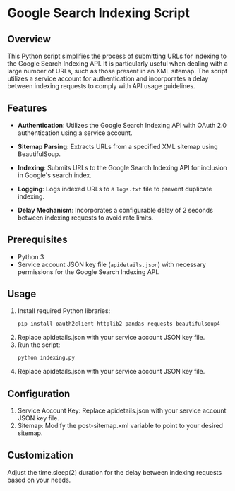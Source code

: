 # Google Search Indexing Script

## Overview

This Python script simplifies the process of submitting URLs for indexing to the Google Search Indexing API. It is particularly useful when dealing with a large number of URLs, such as those present in an XML sitemap. The script utilizes a service account for authentication and incorporates a delay between indexing requests to comply with API usage guidelines.

## Features

- **Authentication**: Utilizes the Google Search Indexing API with OAuth 2.0 authentication using a service account.
  
- **Sitemap Parsing**: Extracts URLs from a specified XML sitemap using BeautifulSoup.

- **Indexing**: Submits URLs to the Google Search Indexing API for inclusion in Google's search index.

- **Logging**: Logs indexed URLs to a `logs.txt` file to prevent duplicate indexing.

- **Delay Mechanism**: Incorporates a configurable delay of 2 seconds between indexing requests to avoid rate limits.

## Prerequisites

- Python 3
- Service account JSON key file (`apidetails.json`) with necessary permissions for the Google Search Indexing API.

## Usage

1. Install required Python libraries:
   ```bash
   pip install oauth2client httplib2 pandas requests beautifulsoup4
2. Replace apidetails.json with your service account JSON key file.
3. Run the script:
   ```bash
   python indexing.py
2. Replace apidetails.json with your service account JSON key file.

## Configuration
1. Service Account Key: Replace apidetails.json with your service account JSON key file.
2. Sitemap: Modify the post-sitemap.xml variable to point to your desired sitemap.

## Customization

Adjust the time.sleep(2) duration for the delay between indexing requests based on your needs.
